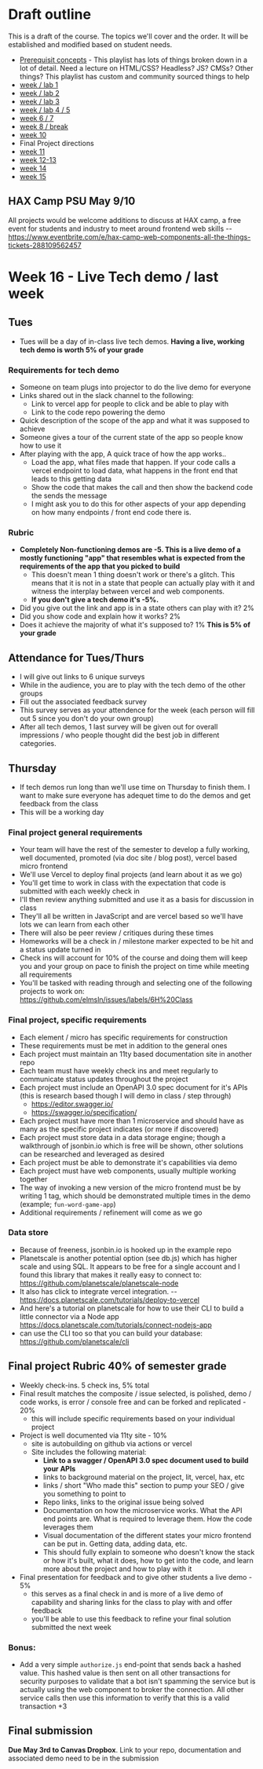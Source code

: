 # Draft outline
This is a draft of the course. The topics we'll cover and the order. It will be established and modified based on student needs.
- [Prerequisit concepts](https://youtube.com/playlist?list=PLJQupiji7J5efO_Q5VGZcPE4O_TM_HGP4) - This playlist has lots of things broken down in a lot of detail. Need a lecture on HTML/CSS? Headless? JS? CMSs? Other things? This playlist has custom and community sourced things to help
- [week / lab 1](https://github.com/elmsln/edtechjoker/tree/master/sp-22/week-1)
- [week / lab 2](https://github.com/elmsln/edtechjoker/tree/master/sp-22/week-2)
- [week / lab 3](https://github.com/elmsln/edtechjoker/tree/master/sp-22/week-3)
- [week / lab 4 / 5](https://github.com/elmsln/edtechjoker/tree/master/sp-22/week-4-5)
- [week 6 / 7](https://github.com/elmsln/edtechjoker/tree/master/sp-22/week-6-7)
- [week 8 / break](https://github.com/elmsln/edtechjoker/tree/master/sp-22/week-8)
- [week 10](https://github.com/elmsln/edtechjoker/tree/master/sp-22/week-10)
- Final Project directions
- [week 11](https://github.com/elmsln/edtechjoker/tree/master/sp-22/week-11)
- [week 12-13](https://github.com/elmsln/edtechjoker/tree/master/sp-22/week-12-13)
- [week 14](https://github.com/elmsln/edtechjoker/tree/master/sp-22/week-14)
- [week 15](https://github.com/elmsln/edtechjoker/tree/master/sp-22/week-15)

## HAX Camp PSU May 9/10
All projects would be welcome additions to discuss at HAX camp, a free event for students and industry to meet around frontend web skills -- https://www.eventbrite.com/e/hax-camp-web-components-all-the-things-tickets-288109562457

# Week 16 - Live Tech demo / last week
## Tues
- Tues will be a day of in-class live tech demos. **Having a live, working tech demo is worth 5% of your grade**
### Requirements for tech demo
- Someone on team plugs into projector to do the live demo for everyone
- Links shared out in the slack channel to the following:
  - Link to vercel app for people to click and be able to play with
  - Link to the code repo powering the demo
- Quick description of the scope of the app and what it was supposed to achieve
- Someone gives a tour of the current state of the app so people know how to use it
- After playing with the app, A quick trace of how the app works..
  - Load the app, what files made that happen. If your code calls a vercel endpoint to load data, what happens in the front end that leads to this getting data
  - Show the code that makes the call and then show the backend code the sends the message
  - I might ask you to do this for other aspects of your app depending on how many endpoints / front end code there is.

### Rubric
- **Completely Non-functioning demos are -5. This is a live demo of a mostly functioning "app" that resembles what is expected from the requirements of the app that you picked to build**
  - This doesn't mean 1 thing doesn't work or there's a glitch. This means that it is not in a state that people can actually play with it and witness the interplay between vercel and web components.
  - **If you don't give a tech demo it's -5%.**
- Did you give out the link and app is in a state others can play with it? 2%
- Did you show code and explain how it works? 2%
- Does it achieve the majority of what it's supposed to? 1%
**This is 5% of your grade**

## Attendance for Tues/Thurs
- I will give out links to 6 unique surveys
- While in the audience, you are to play with the tech demo of the other groups
- Fill out the associated feedback survey
- This survey serves as your attendence for the week (each person will fill out 5 since you don't do your own group)
- After all tech demos, 1 last survey will be given out for overall impressions / who people thought did the best job in different categories.

## Thursday
- If tech demos run long than we'll use time on Thursday to finish them. I want to make sure everyone has adequet time to do the demos and get feedback from the class
- This will be a working day

### Final project general requirements
- Your team will have the rest of the semester to develop a fully working, well documented, promoted (via doc site / blog post), vercel based micro frontend
- We'll use Vercel to deploy final projects (and learn about it as we go)
- You'll get time to work in class with the expectation that code is submitted with each weekly check in
- I'll then review anything submitted and use it as a basis for discussion in class
- They'll all be written in JavaScript and are vercel based so we'll have lots we can learn from each other
- There will also be peer review / critiques during these times
- Homeworks will be a check in / milestone marker expected to be hit and a status update turned in
- Check ins will account for 10% of the course and doing them will keep you and your group on pace to finish the project on time while meeting all requirements
- You'll be tasked with reading through and selecting one of the following projects to work on: https://github.com/elmsln/issues/labels/6H%20Class

### Final project, specific requirements
- Each element / micro has specific requirements for construction
- These requirements must be met in addition to the general ones
- Each project must maintain an 11ty based documentation site in another repo
- Each team must have weekly check ins and meet regularly to communicate status updates throughout the project
- Each project must include an OpenAPI 3.0 spec document for it's APIs (this is research based though I will demo in class / step through)
  - https://editor.swagger.io/
  - https://swagger.io/specification/
- Each project must have more than 1 microservice and should have as many as the specific project indicates (or more if discovered)
- Each project must store data in a data storage engine; though a walkthrough of jsonbin.io which is free will be shown, other solutions can be researched and leveraged as desired
- Each project must be able to demonstrate it's capabilities via demo
- Each project must have web components, usually multiple working together
- The way of invoking a new version of the micro frontend must be by writing 1 tag, which should be demonstrated multiple times in the demo (example; `fun-word-game-app`)
- Additional requirements / refinement will come as we go

### Data store
- Because of freeness, jsonbin.io is hooked up in the example repo
- Planetscale is another potential option (see db.js) which has higher scale and using SQL. It appears to be free for a single account and I found this library that makes it really easy to connect to: https://github.com/planetscale/planetscale-node
- It also has click to integrate vercel integration. -- https://docs.planetscale.com/tutorials/deploy-to-vercel
- And here's a tutorial on planetscale for how to use their CLI to build a little connector via a Node app https://docs.planetscale.com/tutorials/connect-nodejs-app
- can use the CLI too so that you can build your database: https://github.com/planetscale/cli

## Final project Rubric 40% of semester grade
- Weekly check-ins. 5 check ins, 5% total
- Final result matches the composite / issue selected, is polished, demo / code works, is error / console free and can be forked and replicated - 20%
  - this will include specific requirements based on your individual project
- Project is well documented via 11ty site - 10%
  - site is autobuilding on github via actions or vercel
  - Site includes the following material:
    - **Link to a swagger / OpenAPI 3.0 spec document used to build your APIs**
    - links to background material on the project, lit, vercel, hax, etc
    - links / short "Who made this" section to pump your SEO / give you something to point to
    - Repo links, links to the original issue being solved
    - Documentation on how the microservice works. What the API end points are. What is required to leverage them. How the code leverages them
    - Visual documentation of the different states your micro frontend can be put in. Getting data, adding data, etc.
    - This should fully explain to someone who doesn't know the stack or how it's built, what it does, how to get into the code, and learn more about the project and how to play with it 
- Final presentation for feedback and to give other students a live demo - 5%
  - this serves as a final check in and is more of a live demo of capability and sharing links for the class to play with and offer feedback
  - you'll be able to use this feedback to refine your final solution submitted the next week

### Bonus:
- Add a very simple `authorize.js` end-point that sends back a hashed value. This hashed value is then sent on all other transactions for security purposes to validate that a bot isn't spamming the service but is actually using the web component to broker the connection. All other service calls then use this information to verify that this is a valid transaction +3

## Final submission
**Due May 3rd to Canvas Dropbox**. Link to your repo, documentation and associated demo need to be in the submission
